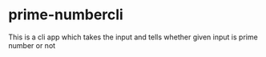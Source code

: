 # prime-numbercli
This is a cli app which takes the input and tells whether given input is prime number or not
